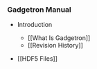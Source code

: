 ### Gadgetron Manual

* Introduction
    * [[What Is Gadgetron]]
    * [[Revision History]]

* [[HDF5 Files]]
